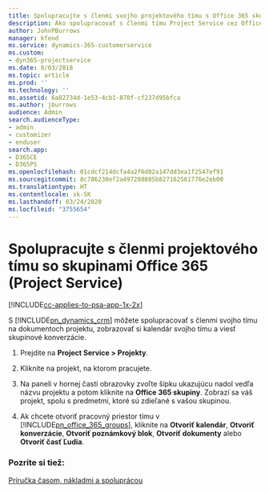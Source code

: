 ```yaml
---
title: Spolupracujte s členmi svojho projektového tímu s Office 365 skupinami
description: Ako spolupracovať s členmi tímu Project Service cez Office 365 Skupiny
author: JohnPBurrows
manager: kfend
ms.service: dynamics-365-customerservice
ms.custom:
- dyn365-projectservice
ms.date: 8/03/2018
ms.topic: article
ms.prod: ''
ms.technology: ''
ms.assetid: 6a82734d-1e53-4cb1-870f-cf237d95bfca
ms.author: jburrows
audience: Admin
search.audienceType:
- admin
- customizer
- enduser
search.app:
- D365CE
- D365PS
ms.openlocfilehash: 01cdcf214dcfa4a2f6d02a147dd3ea1f2547ef91
ms.sourcegitcommit: 8c786230ef2a497280885b827162561776e2eb00
ms.translationtype: HT
ms.contentlocale: sk-SK
ms.lasthandoff: 03/24/2020
ms.locfileid: "3755654"
---
```

# <a name="collaborate-with-your-project-team-members-with-office-365-groups-project-service"></a>Spolupracujte s členmi projektového tímu so skupinami Office 365 (Project Service)

[!INCLUDE[cc-applies-to-psa-app-1x-2x](../includes/cc-applies-to-psa-app-1x-2x.md)]

S [!INCLUDE[pn_dynamics_crm](../includes/pn-dynamics-crm.md)] môžete spolupracovať s členmi svojho tímu na dokumentoch projektu, zobrazovať si kalendár svojho tímu a viesť skupinové konverzácie.  
  
1. Prejdite na **Project Service > Projekty**.  
  
2. Kliknite na projekt, na ktorom pracujete.  
  
3. Na paneli v hornej časti obrazovky zvoľte šípku ukazujúcu nadol vedľa názvu projektu a potom kliknite na **Office 365 skupiny**. Zobrazí sa váš projekt, spolu s predmetmi, ktoré sú zdieľané s vašou skupinou.  
  
4. Ak chcete otvoriť pracovný priestor tímu v [!INCLUDE[pn_office_365_groups](../includes/pn-office-365-groups.md)], kliknite na **Otvoriť kalendár**, **Otvoriť konverzácie**, **Otvoriť poznámkový blok**, **Otvoriť dokumenty** alebo **Otvoriť časť Ľudia**.  
  
### <a name="see-also"></a>Pozrite si tiež:  
 [Príručka časom, nákladmi a spoluprácou](../project-service/time-expense-collaboration-guide.md)
